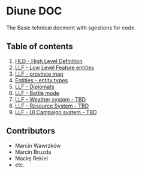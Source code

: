 # Diune DOC 
The Basic tehnical docment with sgestions for code.
## Table of contents 
1. [HLD - High Level Definition](HDL.md)
2. [LLF - Low Level Feature entities](LLF.md)
3. [LLF - province map ](province.md)
4. [Entities - entity types](entities.md)
5. [LLF - Diplomats](diplomats.md)
6.  [LLF - Battle mode](LFF_battle_modew.md)
7. [LLF - Weather system - TBD](TMB.html)
8. [LLF - Resource System - TBD](TBD.html)
9. [LLF - UI Campaign system - TBD](TBD.html)

## Contributors
- Marcin Wawrzków
- Marcin Bruzda
- Maciej Rekiel
- etc.

